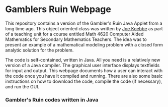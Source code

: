 # Gamblers Ruin Webpage

This repository contains a version of the Gambler's Ruin Java Applet from a long time ago. This object oriented class was written
by [Joe Koebbe](https://www.github.com/jvkoebbe) as part of a teaching unit for a course entitled Math 4620 Computer Aided
Mathematics for Secondary Mathematics Teachers. The idea was to present an example of a mathematical modeling problem with a
closed form analytic solution for the problem.

The code is self-contained, written in Java. All you need is a relatively new version of a Java compiler. The graphical user
interface displays textfields for input and output. This webpage documents how a user can interact with the code once you have
it compiled and running. There are also some basic instructions on how to download the code, compile the code (if necessary),
and run the GUI.

### Gambler's Ruin codes written in Java
